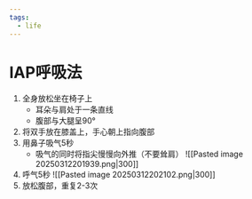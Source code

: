 ```yaml
---
tags:
  - life
---
```

# IAP呼吸法
1. 全身放松坐在椅子上
	- 耳朵与肩处于一条直线
	- 腹部与大腿呈90°
2. 将双手放在膝盖上，手心朝上指向腹部
3. 用鼻子吸气5秒
	- 吸气的同时将指尖慢慢向外推（不要耸肩）
	![[Pasted image 20250312201939.png|300]]
4. 呼气5秒
	![[Pasted image 20250312202102.png|300]]
5. 放松腹部，重复2-3次